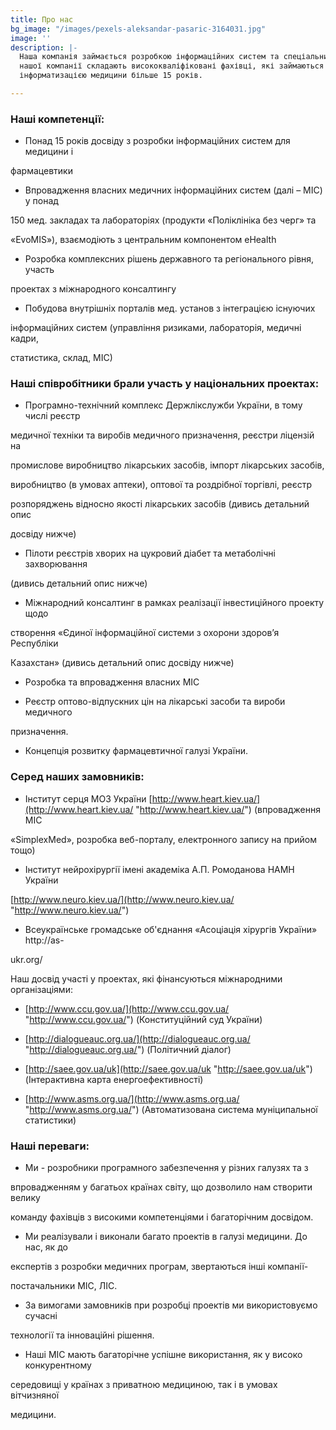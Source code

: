 ```yaml
---
title: Про нас
bg_image: "/images/pexels-aleksandar-pasaric-3164031.jpg"
image: ''
description: |-
  Наша компанія займається розробкою інформаційних систем та спеціальних рішень у галузі медицини, фармацевтики, соціальної допомоги та інших галузях. Колектив
  нашої компанії складають висококваліфіковані фахівці, які займаються
  інформатизацією медицини більше 15 років.

---
```

### Наші компетенції:

*  Понад 15 років досвіду з розробки інформаційних систем для медицини і

фармацевтики

*  Впровадження власних медичних інформаційних систем (далі – МІС) у понад

150 мед. закладах та лабораторіях (продукти «Поліклініка без черг» та

«EvoMIS»), взаємодіють з центральним компонентом eHealth

*  Розробка комплексних рішень державного та регіонального рівня, участь

проектах з міжнародного консалтингу

*  Побудова внутрішніх порталів мед. установ з інтеграцією існуючих

інформаційних систем (управління ризиками, лабораторія, медичні кадри,

статистика, склад, МІС)

### Наші співробітники брали участь у національних проектах:

*  Програмно-технічний комплекс Держлікслужби України, в тому числі реєстр

медичної техніки та виробів медичного призначення, реєстри ліцензій на

промислове виробництво лікарських засобів, імпорт лікарських засобів,

виробництво (в умовах аптеки), оптової та роздрібної торгівлі, реєстр

розпоряджень відносно якості лікарських засобів (дивись детальний опис

досвіду нижче)

*  Пілоти реєстрів хворих на цукровий діабет та метаболічні захворювання

(дивись детальний опис нижче)

*  Міжнародний консалтинг в рамках реалізації інвестиційного проекту щодо

створення «Єдиної інформаційної системи з охорони здоров’я Республіки

Казахстан» (дивись детальний опис досвіду нижче)

*  Розробка та впровадження власних МІС


*  Реєстр оптово-відпускних цін на лікарські засоби та вироби медичного

призначення.

*  Концепція розвитку фармацевтичної галузі України.

### Серед наших замовників:

*  Інститут серця МОЗ України [http://www.heart.kiev.ua/](http://www.heart.kiev.ua/ "http://www.heart.kiev.ua/") (впровадження МІС

«SimplexMed», розробка веб-порталу, електронного запису на прийом тощо)

*  Інститут нейрохірургії імені академіка А.П. Ромоданова НАМН України

[http://www.neuro.kiev.ua/](http://www.neuro.kiev.ua/ "http://www.neuro.kiev.ua/")

*  Всеукраїнське громадське об'єднання «Асоціація хірургів України» http://as-

ukr.org/

Наш досвід участі у проектах, які фінансуються міжнародними організаціями:

*  [http://www.ccu.gov.ua/](http://www.ccu.gov.ua/ "http://www.ccu.gov.ua/") (Конституційний суд України)


*  [http://dialogueauc.org.ua/](http://dialogueauc.org.ua/ "http://dialogueauc.org.ua/") (Політичний діалог)


*  [http://saee.gov.ua/uk](http://saee.gov.ua/uk "http://saee.gov.ua/uk") (Інтерактивна карта енергоефективності)


*  [http://www.asms.org.ua/](http://www.asms.org.ua/ "http://www.asms.org.ua/") (Автоматизована система муніципальної статистики)

### Наші переваги:

*  Ми - розробники програмного забезпечення у різних галузях та з

впровадженням у багатьох країнах світу, що дозволило нам створити велику

команду фахівців з високими компетенціями і багаторічним досвідом.

*  Ми реалізували і виконали багато проектів в галузі медицини. До нас, як до

експертів з розробки медичних програм, звертаються інші компанії-

постачальники МІС, ЛІС.

*  За вимогами замовників при розробці проектів ми використовуємо сучасні

технології та інноваційні рішення.

*  Наші МІС мають багаторічне успішне використання, як у високо конкурентному

середовищі у країнах з приватною медициною, так і в умовах вітчизняної

медицини.
